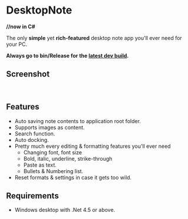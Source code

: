 # DesktopNote
**//now in C#**

The only **simple** yet **rich-featured** desktop note app you'll ever need for your PC.

**Always go to bin/Release for the [latest dev build](https://github.com/changbowen/DesktopNote/raw/master_C%23/bin/Release/DesktopNote.exe).**



## Screenshot
<img src="http://i.imgur.com/UazbLPg.png" alt=""/>
<img src="http://i.imgur.com/7IXTcSn.png" alt=""/>

## Features
- Auto saving note contents to application root folder.
- Supports images as content.
- Search function.
- Auto docking.
- Pretty much every editing & formatting features you'll ever need
  - Changing font, font size
  - Bold, italic, underline, strike-through
  - Paste as text.
  - Bullets & Numbering list.
- Reset formats & settings in case it gets too wild.

## Requirements
- Windows desktop with .Net 4.5 or above.
